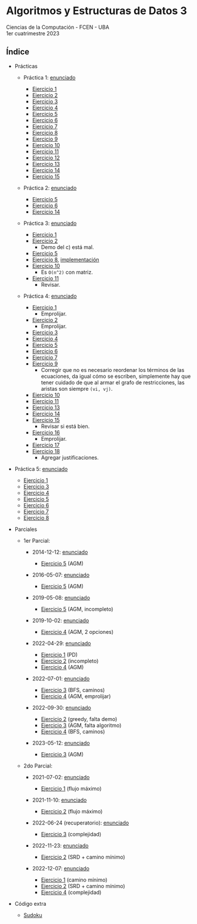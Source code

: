 # Algoritmos y Estructuras de Datos 3

Ciencias de la Computación - FCEN - UBA\
1er cuatrimestre 2023

## Índice

- Prácticas

  - Práctica 1: [enunciado](Prácticas/Práctica1/Práctica1.pdf)
    - [Ejercicio 1](Prácticas/Práctica1/ej01)
    - [Ejercicio 2](Prácticas/Práctica1/ej02)
    - [Ejercicio 3](Prácticas/Práctica1/ej03)
    - [Ejercicio 4](Prácticas/Práctica1/ej04)
    - [Ejercicio 5](Prácticas/Práctica1/ej05)
    - [Ejercicio 6](Prácticas/Práctica1/ej06)
    - [Ejercicio 7](Prácticas/Práctica1/ej07)
    - [Ejercicio 8](Prácticas/Práctica1/ej08)
    - [Ejercicio 9](Prácticas/Práctica1/ej09)
    - [Ejercicio 10](Prácticas/Práctica1/ej10)
    - [Ejercicio 11](Prácticas/Práctica1/ej11)
    - [Ejercicio 12](Prácticas/Práctica1/ej12)
    - [Ejercicio 13](Prácticas/Práctica1/ej13)
    - [Ejercicio 14](Prácticas/Práctica1/ej14)
    - [Ejercicio 15](Prácticas/Práctica1/ej15)

  - Práctica 2: [enunciado](Prácticas/Práctica2/Práctica2.pdf)
    - [Ejercicio 5](Prácticas/Práctica2/ej05.pdf)
    - [Ejercicio 6](Prácticas/Práctica2/ej06.pdf)
    - [Ejercicio 14](Prácticas/Práctica2/ej14.pdf)

  - Práctica 3: [enunciado](Prácticas/Práctica3/Práctica3.pdf)
    - [Ejercicio 1](Prácticas/Práctica3/ej01.pdf)
    - [Ejercicio 2](Prácticas/Práctica3/ej02.pdf)
      - Demo del c) está mal.
    - [Ejercicio 5](Prácticas/Práctica3/ej05.pdf)
    - [Ejercicio 8](Prácticas/Práctica3/ej08.pdf), [implementación](Prácticas/Práctica3/ej08.py)
    - [Ejercicio 10](Prácticas/Práctica3/ej10.pdf)
      - Es `O(n^2)` con matriz.
    - [Ejercicio 11](Prácticas/Práctica3/ej11.pdf)
      - Revisar.

  - Práctica 4: [enunciado](Prácticas/Práctica4/Práctica4.pdf)
    - [Ejercicio 1](Prácticas/Práctica4/ej01.pdf)
      - Emprolijar.
    - [Ejercicio 2](Prácticas/Práctica4/ej02.pdf)
      - Emprolijar.
    - [Ejercicio 3](Prácticas/Práctica4/ej03.pdf)
    - [Ejercicio 4](Prácticas/Práctica4/ej04.pdf)
    - [Ejercicio 5](Prácticas/Práctica4/ej05.pdf)
    - [Ejercicio 6](Prácticas/Práctica4/ej06.pdf)
    - [Ejercicio 7](Prácticas/Práctica4/ej07.pdf)
    - [Ejercicio 9](Prácticas/Práctica4/ej09.pdf)
      - Corregir que no es necesario reordenar los términos de las ecuaciones, da igual cómo se escriben, simplemente hay que tener cuidado de que al armar el grafo de restricciones, las aristas son siempre `(vi, vj)`.
    - [Ejercicio 10](Prácticas/Práctica4/ej10.pdf)
    - [Ejercicio 11](Prácticas/Práctica4/ej11.pdf)
    - [Ejercicio 13](Prácticas/Práctica4/ej13.pdf)
    - [Ejercicio 14](Prácticas/Práctica4/ej14.pdf)
    - [Ejercicio 15](Prácticas/Práctica4/ej15.pdf)
      - Revisar si está bien.
    - [Ejercicio 16](Prácticas/Práctica4/ej16.pdf)
      - Emprolijar.
    - [Ejercicio 17](Prácticas/Práctica4/ej17.pdf)
    - [Ejercicio 18](Prácticas/Práctica4/ej18.pdf)
      - Agregar justificaciones.

- Práctica 5: [enunciado](Prácticas/Práctica5/Práctica5.pdf)
    - [Ejercicio 1](Prácticas/Práctica5/ej01.pdf)
    - [Ejercicio 3](Prácticas/Práctica5/ej03.pdf)
    - [Ejercicio 4](Prácticas/Práctica5/ej04.pdf)
    - [Ejercicio 5](Prácticas/Práctica5/ej05.pdf)
    - [Ejercicio 6](Prácticas/Práctica5/ej06.pdf)
    - [Ejercicio 7](Prácticas/Práctica5/ej07.pdf)
    - [Ejercicio 8](Prácticas/Práctica5/ej08.pdf)

- Parciales

  - 1er Parcial:
    - 2014-12-12: [enunciado](Parciales/P1/2014-12-12/2014-12-12.pdf)
      - [Ejercicio 5](Parciales/P1/2014-12-12/ej05.pdf) (AGM)

    - 2016-05-07: [enunciado](Parciales/P1/2016-05-07/2016-05-07.pdf)
      - [Ejercicio 5](Parciales/P1/2016-05-07/ej05.pdf) (AGM)

    - 2019-05-08: [enunciado](Parciales/P1/2019-05-08/2019-05-08.pdf)
      - [Ejercicio 5](Parciales/P1/2019-05-08/ej05.pdf) (AGM, incompleto)

    - 2019-10-02: [enunciado](Parciales/P1/2019-10-02/2019-10-02.pdf)
      - [Ejercicio 4](Parciales/P1/2019-10-02/ej04.pdf) (AGM, 2 opciones)

    - 2022-04-29: [enunciado](Parciales/P1/2022-04-29/2022-04-29.pdf)
      - [Ejercicio 1](Parciales/P1/2022-04-29/ej01.pdf) (PD)
      - [Ejercicio 2](Parciales/P1/2022-04-29/ej02.pdf) (incompleto)
      - [Ejercicio 4](Parciales/P1/2022-04-29/ej04.pdf) (AGM)

    - 2022-07-01: [enunciado](Parciales/P1/2022-07-01/2022-07-01.pdf)
      - [Ejercicio 3](Parciales/P1/2022-07-01/ej03.pdf) (BFS, caminos)
      - [Ejercicio 4](Parciales/P1/2022-07-01/ej04.pdf) (AGM, emprolijar)

    - 2022-09-30: [enunciado](Parciales/P1/2022-09-30/2022-09-30.pdf)
      - [Ejercicio 2](Parciales/P1/2022-09-30/ej02.pdf) (greedy, falta demo)
      - [Ejercicio 3](Parciales/P1/2022-09-30/ej03.pdf) (AGM, falta algoritmo)
      - [Ejercicio 4](Parciales/P1/2022-09-30/ej04.pdf) (BFS, caminos)

    - 2023-05-12: [enunciado](Parciales/P1/2023-05-12/2023-05-12.pdf)
      - [Ejercicio 3](Parciales/P1/2023-05-12/ej03.pdf) (AGM)

  - 2do Parcial:
    - 2021-07-02: [enunciado](Parciales/P2/2021-07-02/2021-07-02.pdf)
      - [Ejercicio 1](Parciales/P2/2021-07-02/ej01.pdf) (flujo máximo)

    - 2021-11-10: [enunciado](Parciales/P2/2021-11-10/2021-11-10.pdf)
      - [Ejercicio 2](Parciales/P2/2021-11-10/ej02.pdf) (flujo máximo)

    - 2022-06-24 (recuperatorio): [enunciado](Parciales/P2/2022-06-24-recu/2022-06-24-recu.pdf)
      - [Ejercicio 3](Parciales/P2/2022-06-24-recu/ej03.pdf) (complejidad)

    - 2022-11-23: [enunciado](Parciales/P2/2022-11-23/2022-11-23.pdf)
      - [Ejercicio 2](Parciales/P2/2022-11-23/ej02.pdf) (SRD + camino mínimo)

    - 2022-12-07: [enunciado](Parciales/P2/2022-12-07/2022-12-07.pdf)
      - [Ejercicio 1](Parciales/P2/2022-12-07/ej01.pdf) (camino mínimo)
      - [Ejercicio 2](Parciales/P2/2022-12-07/ej02.pdf) (SRD + camino mínimo)
      - [Ejercicio 4](Parciales/P2/2022-12-07/ej04.pdf) (complejidad)

- Código extra

  - [Sudoku](Code/sudoku)
